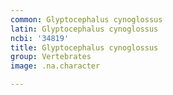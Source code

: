 ```yaml
---
common: Glyptocephalus cynoglossus
latin: Glyptocephalus cynoglossus
ncbi: '34819'
title: Glyptocephalus cynoglossus
group: Vertebrates
image: .na.character

---
```

